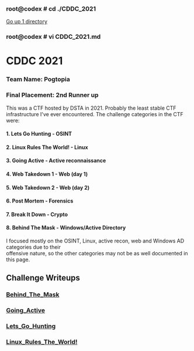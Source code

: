 
### root@codex # cd ./CDDC_2021

[Go up 1 directory](../ctf.md)

### root@codex # vi CDDC_2021.md

  

# CDDC 2021

### Team Name: Pogtopia
### Final Placement: 2nd Runner up

This was a CTF hosted by DSTA in 2021. Probably the least stable CTF infrastructure I've ever
encountered. The challenge categories in the CTF were:

#### 1. Lets Go Hunting - OSINT
#### 2. Linux Rules The World! - Linux
#### 3. Going Active - Active reconnaissance
#### 4. Web Takedown 1 - Web (day 1)
#### 5. Web Takedown 2 - Web (day 2)
#### 6. Post Mortem - Forensics
#### 7. Break It Down - Crypto
#### 8. Behind The Mask - Windows/Active Directory

I focused mostly on the OSINT, Linux, active recon, web and Windows AD categories due to their  
offensive nature, so the other categories may not be as well documented in this page.

## Challenge Writeups

  

### [Behind_The_Mask](./CDDC_2021/Behind_The_Mask.md)

### [Going_Active](./CDDC_2021/Going_Active.md)

### [Lets_Go_Hunting](./CDDC_2021/Lets_Go_Hunting.md)

### [Linux_Rules_The_World!](./CDDC_2021/Linux_Rules_The_World.md)